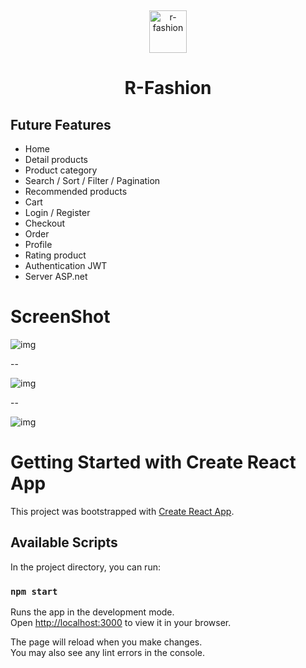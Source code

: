 <p>&nbsp;&nbsp;</p>
<p align="center">
  <img width="60" height="68" alt="r-fashion" src="http://mmm.infinityfreeapp.com/public/images/favicon_git.png">
</p>
<p align="center">
  <h1 align="center">R-Fashion</h1>
</p>

## Future Features

- Home 
- Detail products
- Product category
- Search / Sort / Filter / Pagination
- Recommended products
- Cart
- Login / Register
- Checkout
- Order
- Profile
- Rating product
- Authentication JWT
- Server ASP.net
  
# ScreenShot

<img src="http://mmm.infinityfreeapp.com/public/images/Capture1.JPG" alt="img"/>

--

<img src="http://mmm.infinityfreeapp.com/public/images/Capture21.JPG" alt="img"/>

--

<img src="http://mmm.infinityfreeapp.com/public/images/Capture3.JPG" alt="img"/>

# Getting Started with Create React App

This project was bootstrapped with [Create React App](https://github.com/facebook/create-react-app).

## Available Scripts

In the project directory, you can run:

### `npm start`

Runs the app in the development mode.\
Open [http://localhost:3000](http://localhost:3000) to view it in your browser.

The page will reload when you make changes.\
You may also see any lint errors in the console.
